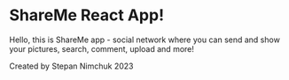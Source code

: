 # ShareMe React App!

Hello, this is ShareMe app - social network where you can send and show your pictures, search, comment, upload and more!

Created by Stepan Nimchuk 2023
